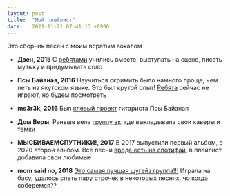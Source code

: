 ```yaml
---
layout: post
title:  "Мой плейлист"
date:   2021-11-21 07:41:13 +0900
---
```


Это сборник песен с моим всратым вокалом

- **Дзен, 2015**
С [ребятами](https://vk.com/ddzzeenn) учились вместе: выступать на сцене, писать музыку и придумывать соло 

- **Псы Байаная, 2016**
Научиться скримить было намного проще, чем петь на якутском языке. Это был крутой опыт! [Ребята](https://vk.com/bayanaydogs) сейчас не играют, но будем посмотреть

- **ms3r3k, 2016**
Был [клевый проект](https://vk.com/ms3r3k) гитариста Псы Байаная

- **Дом Веры**,
Раньше вела [группу вк](https://vk.com/dommmvery), где выкладывала свои каверы и темки

- **МЫСБИВАЕМСПУТНИКИ!, 2017**
В 2017 выпустили первый альбом, в 2020 второй альбом. Все песни [вроде есть на спотифай](https://open.spotify.com/artist/4ci9kRXlViZEShhzfGZi5k), в плейлист добавила свои любимые

- **mom said no, 2018**
[Это самая лучшая шугейз группа!!!](https://vk.com/tanecmamy) Играла на басу, удалось спеть пару строчек в некоторых песнях, чо когда соберемся??

<div id="vk_playlist_280434617_60916510"></div>
<script type="text/javascript" src="https://vk.com/js/api/openapi.js?169"></script>
<script type="text/javascript">
  (function() {
    VK.Widgets.Playlist("vk_playlist_280434617_60916510", 280434617, 60916510,'07a5924acaf25cdc16');
  }());
</script>


